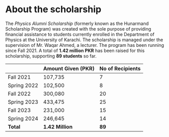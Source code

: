 # About the scholarship

The <em>Physics Alumni Scholarship</em> (formerly known as the Hunarmand Scholarship Program) was created with the sole purpose of providing financial assistance to students currently enrolled in the Department of Physics at the University of Karachi. The scholarship is managed under the supervision of Mr. Waqar Ahmed, a lecturer. The program has been running since Fall 2021. A total of **1.42 million PKR** has been raised for this scholarship, supporting **89 students** so far.


|              | Amount Given (PKR) | No of Recipients |
|--------------|-------------------|--|
| Fall 2021    | 107,735           | 7|
| Spring 2022  | 102,500           | 8|
| Fall 2022    | 300,080           | 20|
| Spring 2023  | 433,475           | 25|
| Fall 2023    | 231,000           | 15|
| Spring 2024  | 246,645           | 14|
| **Total**    | **1.42 Million** | **89**|







